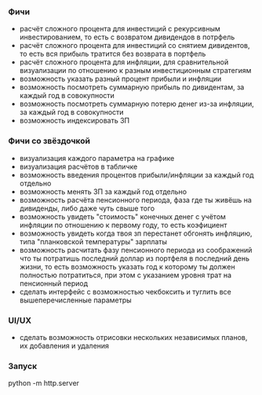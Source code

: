 
### Фичи

 - расчёт сложного процента для инвестиций с рекурсивным инвестированием, то есть с возвратом дивидендов в потрфель
 - расчёт сложного процента для инвестиций со снятием дивидентов, то есть вся прибыль тратится без возврата в портфель
 - расчёт сложного процента для инфляции, для сравнительной визуализации по отношению к разным инвестиционным стратегиям
 - возможность указать разный процент прибыли и инфляции
 - возможность посмотреть суммарную прибыль по дивидентам, за каждый год в совокупности
 - возможность посмотреть суммарную потерю денег из-за инфляции, за каждый год в совокупности
 - возможность индексировать ЗП 

### Фичи со звёздочкой
 - визуализация каждого параметра на графике
 - визуализация расчётов в табличке
 - возможность введения процентов прибыли/инфляции за каждый год отдельно
 - возможность менять ЗП за каждый год отдельно
 - возможность расчёта пенсионного периода, фаза где ты живёшь на дивиденды, либо даже чуть свыше того
 - возможность увидеть "стоимость" конечных денег с учётом инфляции по отношению к первому году, то есть коэфициент
 - возможность увидеть когда твоя зп перестанет обгонять инфляцию, типа "планковской температуры" зарплаты 
 - возможность расчитать фазу пенсионного периода из соображений что ты потратишь последний доллар из портфеля в последний день жизни, то есть возможность указать год к которому ты должен полностью потратиться, при этом с указанием уровня трат на пенсионный период
 - сделать интерфейс с возможностью чекбоксить и туглить все вышеперечисленные параметры
 
### UI/UX
 - сделать возможность отрисовки нескольких независимых планов, их добавления и удаления

### Запуск 
python -m http.server       
